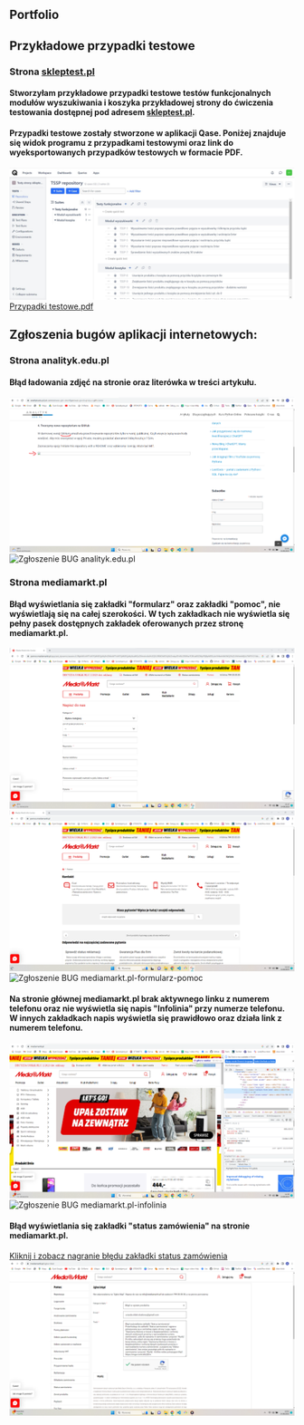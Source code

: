 ## Portfolio

<h2>Przykładowe przypadki testowe</h2>
<div>
<h3>Strona <a href="https://skleptest.pl/"> skleptest.pl</a> </h3>
<h4>Stworzyłam przykładowe przypadki testowe testów funkcjonalnych modułów wyszukiwania i koszyka przykładowej strony do ćwiczenia testowania dostępnej pod adresem <a href="https://skleptest.pl/"> skleptest.pl</a>.</h4>
<h4>Przypadki testowe zostały stworzone w aplikacji Qase. Poniżej znajduje się widok programu z przypadkami testowymi oraz link do wyeksportowanych przypadków testowych w formacie PDF.</h4>
<img src="Widok Qase - przypadki testowe_testy funkcjonalne.jpg" alt="Widok Qase - przypadki testowe_testy funkcjonalne">
<a href="https://drive.google.com/file/d/1EjmZE_hDEAJ_RTAVuke8repvLgvmuTc1/view?usp=sharing">Przypadki testowe.pdf</a>

</div>

<h2> Zgłoszenia bugów aplikacji internetowych:</h2>

<div>
<h3>Strona analityk.edu.pl</h3>
<h4>Błąd ładowania zdjęć na stronie oraz literówka w treści artykułu.</h4>
<img src="BUG - analityk.edu.pl.png" alt="BUG analityk.edu.pl">
<img src="BUG_zgłoszenie - analityk.edu.pl.png" alt="Zgłoszenie BUG analityk.edu.pl">
</div>

<div>
<h3>Strona mediamarkt.pl</h3>
<h4>Błąd wyświetlania się zakładki "formularz" oraz zakładki "pomoc", nie wyświetlają się na całej szerokości. W tych zakładkach nie wyświetla się pełny pasek dostępnych zakładek oferowanych przez stronę mediamarkt.pl.</h4>
<img src="BUG - mediamarkt.pl-formularz.png" alt="BUG mediamarkt.pl-formularz">
<img src="BUG - mediamarkt.pl-pomoc.png" alt="BUG mediamarkt.pl-pomoc">
<img src="BUG_zgłoszenie - mediamarkt.pl-formularz-pomoc.png" alt="Zgłoszenie BUG mediamarkt.pl-formularz-pomoc">

<h4>Na stronie głównej mediamarkt.pl brak aktywnego linku z numerem telefonu oraz nie wyświetla się napis "Infolinia" przy numerze telefonu. W innych zakładkach napis wyświetla się prawidłowo oraz działa link z numerem telefonu.</h4>
<img src="BUG - mediamarkt.pl-infolinia.png" alt="BUG mediamarkt.pl-infolinia">
<img src="BUG_zgłoszenie - mediamarkt.pl-infolinia.png" alt="Zgłoszenie BUG mediamarkt.pl-infolinia">

<h4>Błąd wyświetlania się zakładki "status zamówienia" na stronie mediamarkt.pl.</h4>
<a href="https://imgur.com/a/e2UYqPW">Kliknij i zobacz nagranie błędu zakładki status zamówienia</a>
<img src="BUG_zgłoszenie - mediamarkt.pl-status zamówienia.png" alt="Zgłoszenie BUG mediamarkt.pl-status zamówienia">

</div>
